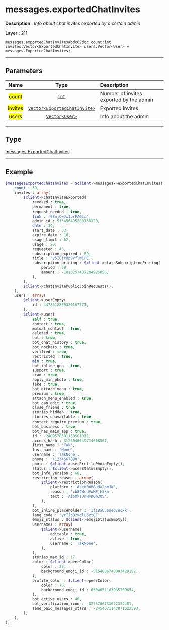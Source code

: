 # messages.exportedChatInvites

**Description** : *Info about chat invites exported by a certain admin*

**Layer** : 211

```tl
messages.exportedChatInvites#bdc62dcc count:int invites:Vector<ExportedChatInvite> users:Vector<User> = messages.ExportedChatInvites;
```

---

## Parameters

| Name | Type | Description |
| :---: | :---: | :--- |
| <mark>count</mark> | [`int`](type/int) | Number of invites exported by the admin |
| <mark>invites</mark> | [`Vector<ExportedChatInvite>`](type/ExportedChatInvite) | Exported invites |
| <mark>users</mark> | [`Vector<User>`](type/User) | Info about the admin |

---

## Type

[messages.ExportedChatInvites](type/messages.ExportedChatInvites)

---

## Example

```php
$messagesExportedChatInvites = $client->messages->exportedChatInvites(
	count : 39,
	invites : array(
		$client->chatInviteExported(
			revoked : true,
			permanent : true,
			request_needed : true,
			link : '0EnjQwJxIprPAGLd',
			admin_id : 573456495280160320,
			date : 39,
			start_date : 53,
			expire_date : 16,
			usage_limit : 62,
			usage : 20,
			requested : 45,
			subscription_expired : 69,
			title : 'y5ICjrBp9VflW1HE',
			subscription_pricing : $client->starsSubscriptionPricing(
				period : 50,
				amount : -1013257437204926056,
			),
		),
		$client->chatInvitePublicJoinRequests(),
	),
	users : array(
		$client->userEmpty(
			id : 4478512859320167371,
		),
		$client->user(
			self : true,
			contact : true,
			mutual_contact : true,
			deleted : true,
			bot : true,
			bot_chat_history : true,
			bot_nochats : true,
			verified : true,
			restricted : true,
			min : true,
			bot_inline_geo : true,
			support : true,
			scam : true,
			apply_min_photo : true,
			fake : true,
			bot_attach_menu : true,
			premium : true,
			attach_menu_enabled : true,
			bot_can_edit : true,
			close_friend : true,
			stories_hidden : true,
			stories_unavailable : true,
			contact_require_premium : true,
			bot_business : true,
			bot_has_main_app : true,
			id : -2409570581150501011,
			access_hash : 3126940049714608567,
			first_name : 'Tak',
			last_name : 'None',
			username : 'TakNone',
			phone : '+1234567890',
			photo : $client->userProfilePhotoEmpty(),
			status : $client->userStatusEmpty(),
			bot_info_version : 68,
			restriction_reason : array(
				$client->restrictionReason(
					platform : 'dset0oM8uHalpmJW',
					reason : 'cb84WsdVwMFjhSxn',
					text : 'AioMkIUrHvDOm30S',
				),
			),
			bot_inline_placeholder : 'IfzBaUuboed7Wcxk',
			lang_code : 'yrTJb02vqlU5zt8F',
			emoji_status : $client->emojiStatusEmpty(),
			usernames : array(
				$client->username(
					editable : true,
					active : true,
					username : 'TakNone',
				),
			),
			stories_max_id : 17,
			color : $client->peerColor(
				color : 29,
				background_emoji_id : -5164806748003420192,
			),
			profile_color : $client->peerColor(
				color : 76,
				background_emoji_id : 6304051163985709654,
			),
			bot_active_users : 40,
			bot_verification_icon : -8275766733622334401,
			send_paid_messages_stars : -2454671143871622593,
		),
	),
);
```